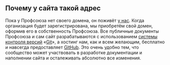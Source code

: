 [v-system-wiki]: https://ru.wikipedia.org/wiki/%D0%A1%D0%B8%D1%81%D1%82%D0%B5%D0%BC%D0%B0_%D1%83%D0%BF%D1%80%D0%B0%D0%B2%D0%BB%D0%B5%D0%BD%D0%B8%D1%8F_%D0%B2%D0%B5%D1%80%D1%81%D0%B8%D1%8F%D0%BC%D0%B8
[git-wiki]: https://ru.wikipedia.org/wiki/Git
[github]: https://github.com/
[github-wiki]: https://ru.wikipedia.org/wiki/GitHub
[goodclimbers.ru]: http://goodclimbers.ru "Бригада промышленных альпинистов «Добрые люди». Челябинск"

## Почему у сайта такой адрес

Пока у Профсоюза нет своего домена, он поживёт [у нас][goodclimbers.ru]. Когда
организация будет зарегистрирована, мы приобретём свой домен, оформив его в
собственность Профсоюза. Все публичные документы Профсоюза и сам сайт
разрабатываются с использованием [системы контроля версий][v-system-wiki]
«[Git][git-wiki]», а хостинг нам, как и всем желающим, бесплатно и навсегда
предоставляет [GitHub][github-wiki]. Это очень удобно тем, что сообщество может
участвовать в разработке документации и наполнении сайта и осталеживать
абсолютно все изменения.
